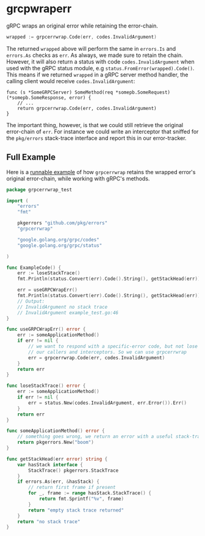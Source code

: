 # grcpwraperr

gRPC wraps an original error while retaining the error-chain.

```go
wrapped := grpcerrwrap.Code(err, codes.InvalidArgument)
```

The returned `wrapped` above will perform the same in `errors.Is` and `errors.As` checks as `err`. As always,
we made sure to retain the chain. However, it will also return a status with code `codes.InvalidArgument` when used with the gRPC
status module, e.g `status.FromError(wrapped).Code()`. This means if we returned `wrapped` in a gRPC server method handler, the
calling client would receive `codes.InvalidArgument`:

```
func (s *SomeGRPCServer) SomeMethod(req *somepb.SomeRequest) (*somepb.SomeResponse, error) {
    // ...
    return grpcerrwrap.Code(err, codes.InvalidArgument)
}
```

The important thing, however, is that we could still retrieve the original error-chain of `err`. For instance we could
write an interceptor that sniffed for the `pkg/errors` stack-trace interface and report this in our error-tracker. 

## Full Example

Here is a [runnable example](example_test.go) of how `grpcerrwrap` retains the wrapped error's original error-chain, while working
with gRPC's methods.

```go
package grpcerrwrap_test

import (
	"errors"
	"fmt"

	pkgerrors "github.com/pkg/errors"
	"grpcerrwrap"

	"google.golang.org/grpc/codes"
	"google.golang.org/grpc/status"

)

func ExampleCode() {
	err := loseStackTrace()
	fmt.Println(status.Convert(err).Code().String(), getStackHead(err))

	err = useGRPCWrapErr()
	fmt.Println(status.Convert(err).Code().String(), getStackHead(err))
	// Output:
	// InvalidArgument no stack trace
	// InvalidArgument example_test.go:46
}

func useGRPCWrapErr() error {
	err := someApplicationMethod()
	if err != nil {
		// we want to respond with a specific-error code, but not lose stack-traces for
		// our callers and interceptors. So we can use grpcerrwrap
		err = grpcerrwrap.Code(err, codes.InvalidArgument)
	}
	return err
}

func loseStackTrace() error {
	err := someApplicationMethod()
	if err != nil {
		err = status.New(codes.InvalidArgument, err.Error()).Err()
	}
	return err
}

func someApplicationMethod() error {
	// something goes wrong, we return an error with a useful stack-trace
	return pkgerrors.New("boom")
}

func getStackHead(err error) string {
	var hasStack interface {
		StackTrace() pkgerrors.StackTrace
	}
	if errors.As(err, &hasStack) {
		// return first frame if present
		for _, frame := range hasStack.StackTrace() {
			return fmt.Sprintf("%v", frame)
		}
		return "empty stack trace returned"
	}
	return "no stack trace"
}
```

